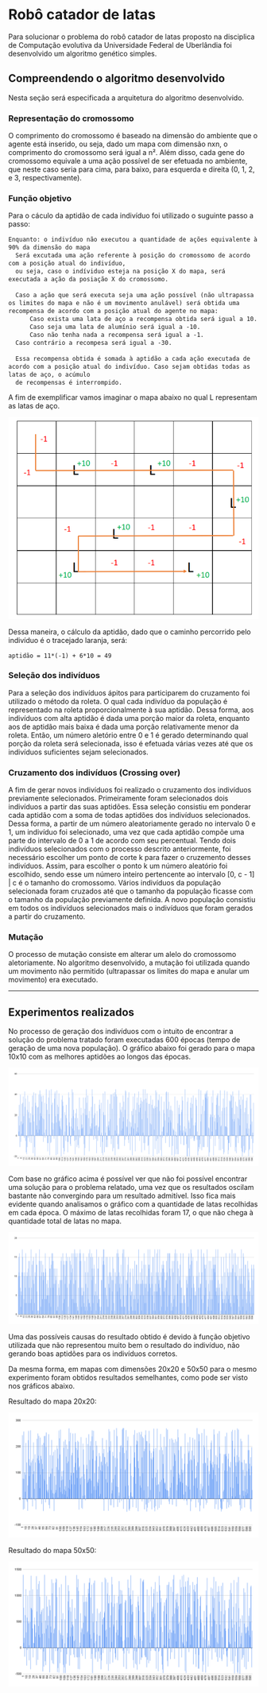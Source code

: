 # Robô catador de latas

Para solucionar o problema do robô catador de latas proposto na disciplica de Computação evolutiva da Universidade Federal de Uberlândia foi desenvolvido um algoritmo genético simples. 

## Compreendendo o algoritmo desenvolvido

Nesta seção será especificada a arquitetura do algoritmo desenvolvido.

### Representação do cromossomo

O comprimento do cromossomo é baseado na dimensão do ambiente que o agente está inserido, ou seja, dado um mapa com dimensão nxn, o comprimento do cromossomo será igual a n². Além disso, cada gene do cromossomo equivale a uma ação possível de ser efetuada no ambiente, que neste caso seria para cima, para baixo, para esquerda e direita (0, 1, 2, e 3, respectivamente).

### Função objetivo

Para o cáculo da aptidão de cada indivíduo foi utilizado o suguinte passo a passo:
```
Enquanto: o indivíduo não executou a quantidade de ações equivalente à 90% da dimensão do mapa
  Será excutada uma ação referente à posição do cromossomo de acordo com a posição atual do indivíduo,
  ou seja, caso o indíviduo esteja na posição X do mapa, será executada a ação da posiação X do cromossomo.
  
  Caso a ação que será executa seja uma ação possível (não ultrapassa os limites do mapa e não é um movimento anulável) será obtida uma recompensa de acordo com a posição atual do agente no mapa:
      Caso exista uma lata de aço a recompensa obtida será igual a 10.
      Caso seja uma lata de alumínio será igual a -10.
      Caso não tenha nada a recompensa será igual a -1. 
  Caso contrário a recompesa será igual a -30.
  
  Essa recompensa obtida é somada à aptidão a cada ação executada de acordo com a posição atual do indivíduo. Caso sejam obtidas todas as latas de aço, o acúmulo
  de recompensas é interrompido.
```

A fim de exemplificar vamos imaginar o mapa abaixo no qual L representam as latas de aço.  

![Caminho exemplo](caminho_exemplo.png)

Dessa maneira, o cálculo da aptidão, dado que o caminho percorrido pelo indivíduo é o tracejado laranja, será:

```
aptidão = 11*(-1) + 6*10 = 49
```


### Seleção dos indivíduos

Para a seleção dos indivíduos ápitos para participarem do cruzamento foi utilizado o método da roleta. O qual cada indivíduo da população é representado na roleta proporcionalmente à sua aptidão.
Dessa forma, aos indivíduos com alta aptidão é dada uma porção maior da roleta, enquanto aos de aptidão mais baixa é dada uma porção relativamente menor da roleta.
Então, um número aletório entre 0 e 1 é gerado determinando qual porção da roleta será selecionada, isso é efetuada várias vezes até que os indivíduos suficientes sejam selecionados.

### Cruzamento dos indivíduos (Crossing over)

A fim de gerar novos indivíduos foi realizado o cruzamento dos indivíduos previamente selecionados. Primeiramente foram selecionados dois indivíduos a partir das suas aptidões. Essa seleção consistiu em ponderar cada aptidão com a soma de todas aptidões dos indivíduos selecionados. Dessa forma, a partir de um número aleatoriamente gerado no intervalo 0 e 1, um indivíduo foi selecionado, uma vez que cada aptidão compõe uma parte do intervalo de 0 a 1 de acordo com seu percentual. Tendo dois indivíduos selecionados com o processo descrito anteriormente, foi necessário escolher um ponto de corte k para fazer o cruzemento desses indivíduos. Assim, para escolher o ponto k um número aleatório foi escolhido, sendo esse um número inteiro pertencente ao intervalo [0, c - 1] | c é o tamanho do cromossomo. Vários indivíduos da população selecionada foram cruzados até que o tamanho da população ficasse com o tamanho da população previamente definida. A novo população consistiu em todos os indivíduos selecionados mais o indivíduos que foram gerados a partir do cruzamento.

### Mutação

O processo de mutação consiste em alterar um alelo do cromossomo aletoriamente. No algoritmo desenvolvido, a mutação foi utilizada quando um movimento não permitido (ultrapassar os limites do mapa e anular um movimento) era executado. 

---

## Experimentos realizados

No processo de geração dos indivíduos com o intuito de encontrar a solução do problema tratado foram executadas 600 épocas (tempo de geração de uma nova população). O gráfico abaixo foi gerado para o mapa 10x10 com as melhores aptidões ao longos das épocas.

![Resultado mapa 10x10](grafico10x10.png)

Com base no gráfico acima é possível ver que não foi possível encontrar uma solução para o problema relatado, uma vez que os resultados oscilam bastante não convergindo para um resultado admitível. Isso fica mais evidente quando analisamos o gráfico com a quantidade de latas recolhidas em cada época. O máximo de latas recolhidas foram 17, o que não chega à quantidade total de latas no mapa.

![Latas recolhidas mapa 10x10](latas10x10.png)

Uma das possíveis causas do resultado obtido é devido à função objetivo utilizada que não representou muito bem o resultado do indivíduo, não gerando boas aptidões para os indivíduos corretos.

Da mesma forma, em mapas com dimensões 20x20 e 50x50 para o mesmo experimento foram obtidos resultados semelhantes, como pode ser visto nos gráficos abaixo.

Resultado do mapa 20x20:

![Resultado mapa 20x20](grafico20x20.png)

Resultado do mapa 50x50:

![Resultado mapa 50x50](grafico50x50.png)
